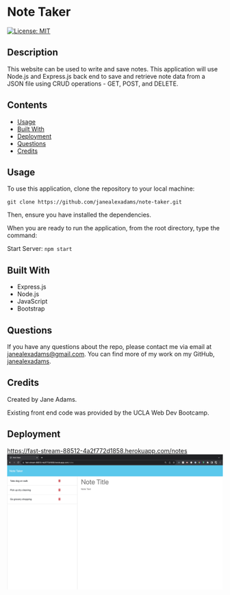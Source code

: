# Note Taker

[![License: MIT](https://img.shields.io/badge/License-MIT-yellow.svg)](https://opensource.org/licenses/MIT)

## Description

This website can be used to write and save notes. This application will use Node.js and Express.js back end to save and retrieve note data from a JSON file using CRUD operations - GET, POST, and DELETE. 

## Contents
- [Usage](#usage)
- [Built With](#built-with)
- [Deployment](#deployment)
- [Questions](#questions)
- [Credits](#credits)

## Usage
To use this application, clone the repository to your local machine:
```
git clone https://github.com/janealexadams/note-taker.git
```

Then, ensure you have installed the dependencies.

When you are ready to run the application, from the root directory, type the command:

Start Server:
`npm start`

## Built With
- Express.js
- Node.js
- JavaScript
- Bootstrap

## Questions
If you have any questions about the repo, please contact me via email at janealexadams@gmail.com. You can find more of my work on my GitHub, [janealexadams](https://github.com/janealexadams).

## Credits
Created by Jane Adams.

Existing front end code was provided by the UCLA Web Dev Bootcamp. 

## Deployment
https://fast-stream-88512-4a2f772d1858.herokuapp.com/notes
![Note Taker](assets/images/note-taker-screenshot.png)